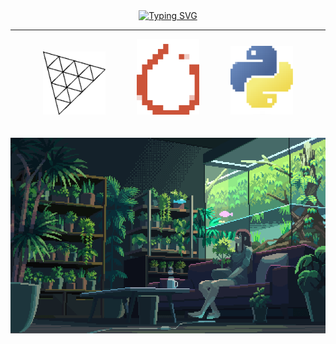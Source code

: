 <div align="center">
  <a href="https://git.io/typing-svg"><img src="https://readme-typing-svg.herokuapp.com?font=Fira+Code&pause=1000&center=true&vCenter=true&width=435&lines=Hey+Greetings!;Welcome+to+my+place!!;" alt="Typing SVG" /></a>
  <hr>
</div>
<div align="center">
  <img src="https://github.com/Jorgelzn/Jorgelzn/blob/main/media/three.png?raw=true" width="100"/>
  &emsp;&emsp;&emsp;
  <img src="https://github.com/Jorgelzn/Jorgelzn/blob/main/media/pytorch.png?raw=true" width="100"/>
  &emsp;&emsp;&emsp;
  <img src="https://github.com/Jorgelzn/Jorgelzn/blob/main/media/python.png?raw=true" width="100"/>
<div>
<br><br>
<div align="center">
  <img src="https://github.com/Jorgelzn/Jorgelzn/blob/main/media/myplace.gif" align="center"/>
</div>


